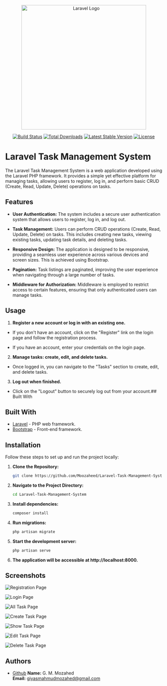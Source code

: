 <p align="center"><a href="https://laravel.com" target="_blank"><img src="https://raw.githubusercontent.com/laravel/art/master/logo-lockup/5%20SVG/2%20CMYK/1%20Full%20Color/laravel-logolockup-cmyk-red.svg" width="400" alt="Laravel Logo"></a></p>

<p align="center">
<a href="https://github.com/laravel/framework/actions"><img src="https://github.com/laravel/framework/workflows/tests/badge.svg" alt="Build Status"></a>
<a href="https://packagist.org/packages/laravel/framework"><img src="https://img.shields.io/packagist/dt/laravel/framework" alt="Total Downloads"></a>
<a href="https://packagist.org/packages/laravel/framework"><img src="https://img.shields.io/packagist/v/laravel/framework" alt="Latest Stable Version"></a>
<a href="https://packagist.org/packages/laravel/framework"><img src="https://img.shields.io/packagist/l/laravel/framework" alt="License"></a>
</p>


# Laravel Task Management System

The Laravel Task Management System is a web application developed using the Laravel PHP framework. It provides a simple yet effective platform for managing tasks, allowing users to register, log in, and perform basic CRUD (Create, Read, Update, Delete) operations on tasks.

## Features

- **User Authentication:** The system includes a secure user authentication system that allows users to register, log in, and log out.

- **Task Management:** Users can perform CRUD operations (Create, Read, Update, Delete) on tasks. This includes creating new tasks, viewing existing tasks, updating task details, and deleting tasks.

- **Responsive Design:** The application is designed to be responsive, providing a seamless user experience across various devices and screen sizes. This is achieved using Bootstrap.

- **Pagination:** Task listings are paginated, improving the user experience when navigating through a large number of tasks.

- **Middleware for Authorization:** Middleware is employed to restrict access to certain features, ensuring that only authenticated users can manage tasks.

## Usage

1. **Register a new account or log in with an existing one.**
- If you don't have an account, click on the "Register" link on the login page and follow the registration process.

- If you have an account, enter your credentials on the login page.

2. **Manage tasks: create, edit, and delete tasks.**
- Once logged in, you can navigate to the "Tasks" section to create, edit, and delete tasks.

3. **Log out when finished.**
- Click on the "Logout" button to securely log out from your account.## Built With

## Built With

- [Laravel](https://laravel.com/) - PHP web framework.
- [Bootstrap](https://getbootstrap.com/) - Front-end framework.

## Installation

Follow these steps to set up and run the project locally:

1. **Clone the Repository:**
   ```bash
   git clone https://github.com/Moozaheed/Laravel-Task-Management-System.git

2. **Navigate to the Project Directory:**
   ```bash
   cd Laravel-Task-Management-System

3. **Install dependencies:**
   ```bash
   composer install

4. **Run migrations:**
    ```bash
    php artisan migrate

5. **Start the development server:**
    ```bash
    php artisan serve

1. **The application will be accessible at http://localhost:8000.**

## Screenshots

![Registration Page](https://github.com/Moozaheed/Project/blob/main/Screnshots/Registration.png)

![Login Page](https://github.com/Moozaheed/Project/blob/main/Screnshots/Login.png)

![All Task Page](https://github.com/Moozaheed/Project/blob/main/Screnshots/All%20Tasks.png)

![Create Task Page](https://github.com/Moozaheed/Project/blob/main/Screnshots/Add%20New%20Task.png)

![Show Task Page](https://github.com/Moozaheed/Project/blob/main/Screnshots/Show%20Task.png)

![Edit Task Page](https://github.com/Moozaheed/Project/blob/main/Screnshots/Edit%20Task.png)

![Delete Task Page](https://github.com/Moozaheed/Project/blob/main/Screnshots/Delete%20Task.png)


## Authors

- [Github](https://www.github.com/moozaheed) 
**Name:** G. M. Mozahed  
**Email:** giyasmahmudmozahed@gmail.com

